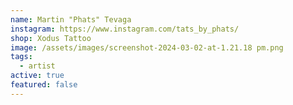 ```yaml
---
name: Martin "Phats" Tevaga
instagram: https://www.instagram.com/tats_by_phats/
shop: Xodus Tattoo
image: /assets/images/screenshot-2024-03-02-at-1.21.18 pm.png
tags:
  - artist
active: true
featured: false
---
```

